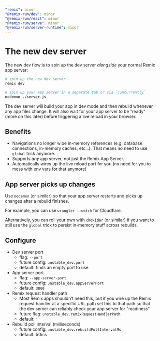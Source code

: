 ```yaml
---
"remix": minor
"@remix-run/dev": minor
"@remix-run/react": minor
"@remix-run/serve": minor
"@remix-run/server-runtime": minor
---
```


# The new dev server

The new dev flow is to spin up the dev server _alongside_ your normal Remix app server:

```sh
# spin up the new dev server
remix dev

# spin up your app server in a separate tab or via `concurrently`
nodemon ./server.js
```

The dev server will build your app in dev mode and then rebuild whenever any app files change.
It will also wait for your app server to be "ready" (more on this later) before triggering a live reload in your browser.

## Benefits

- Navigations no longer wipe in-memory references (e.g. database connections, in-memory caches, etc...). That means no need to use `global` trick anymore.
- Supports _any_ app server, not just the Remix App Server.
- Automatically wires up the live reload port for you (no need for you to mess with env vars for that anymore)

## App server picks up changes

Use `nodemon` (or similar) so that your app server restarts and picks up changes after a rebuild finishes.

For example, you can use `wrangler --watch` for Cloudflare.

Alternatively, you can roll your own with `chokidar` (or similar) if you want to still use the `global` trick to persist in-memory stuff across rebuilds.

## Configure

- Dev server port
  - flag: `--port`
  - future config: `unstable_dev.port`
  - default: finds an empty port to use
- App server port
  - flag: `--app-server-port`
  - future config: `unstable_dev.appServerPort`
  - default: `3000`
- Remix request handler path
  - Most Remix apps shouldn't need this, but if you wire up the Remix request handler at a specific URL path set this to that path so that the dev server can reliably check your app server for "readiness"
  - future flag: `unstable_dev.remixRequestHandlerPath`
  - default: `''`
- Rebuild poll interval (milliseconds)
  - future config: `unstable_dev.rebuildPollIntervalMs`
  - default: 50ms
